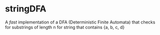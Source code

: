 # stringDFA
A _fast_ implementation of a DFA (Deterministic Finite Automata) that checks for substrings of length n for string that contains {a, b, c, d}
